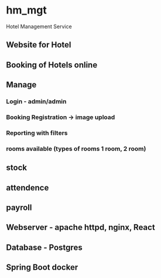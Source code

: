 # hm_mgt
Hotel Management Service



## Website for Hotel
## Booking of Hotels online
## Manage 
 ### Login - admin/admin
 ### Booking Registration -> image upload
 ### Reporting with filters
 ### rooms available (types of rooms 1 room, 2 room)

## stock
## attendence
## payroll



## Webserver - apache httpd, nginx, React
## Database - Postgres
## Spring Boot docker
